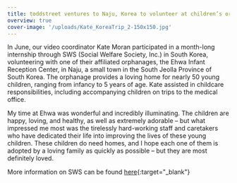 ```yaml
---
title: toddstreet ventures to Naju, Korea to volunteer at children’s orphanage
overview: true
cover-image: '/uploads/Kate_KoreaTrip_2-150x150.jpg'
---
```


In June, our video coordinator Kate Moran participated in a month-long internship through SWS (Social Welfare Society, Inc.) in South Korea, volunteering with one of their affiliated orphanages, the Ehwa Infant Reception Center, in Naju, a small town in the South Jeolla Province of South Korea. The orphanage provides a loving home for nearly 50 young children, ranging from infancy to 5 years of age. Kate assisted in childcare responsibilities, including accompanying children on trips to the medical office.

My time at Ehwa was wonderful and incredibly illuminating. The children are happy, loving, and healthy, as well as extremely adorable – but what impressed me most was the tirelessly hard-working staff and caretakers who have dedicated their life into improving the lives of these young children. These children do need homes, and I hope each one of them is adopted by a loving family as quickly as possible – but they are most definitely loved.

More information on SWS can be found [here](http://www.sws.or.kr/sub_main_en/main/main.html){:target="_blank"}
